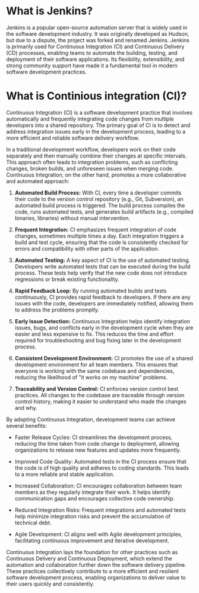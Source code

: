 # What is Jenkins?

Jenkins is a popular open-source automation server that is widely used in the software development industry. 
It was originally developed as Hudson, but due to a dispute, the project was forked and renamed Jenkins. 
Jenkins is primarily used for Continuous Integration (CI) and Continuous Delivery (CD) processes, enabling 
teams to automate the building, testing, and deployment of their software applications. 
Its flexibility, extensibility, and strong community support have made it a fundamental tool in modern software development practices.

# What is Continious integration (CI)?

Continuous Integration (CI) is a software development practice that involves automatically and frequently integrating code changes from multiple developers into a shared repository. The primary goal of CI is to detect and address integration issues early in the development process, leading to a more efficient and reliable software delivery workflow.

In a traditional development workflow, developers work on their code separately and then manually combine their changes at specific intervals. This approach often leads to integration problems, such as conflicting changes, broken builds, and unforeseen issues when merging code. Continuous Integration, on the other hand, promotes a more collaborative and automated approach:

1. **Automated Build Process:** With CI, every time a developer commits their code to the version control repository (e.g., Git, Subversion), an automated build process is triggered. The build process compiles the code, runs automated tests, and generates build artifacts (e.g., compiled binaries, libraries) without manual intervention.

2. **Frequent Integration:** CI emphasizes frequent integration of code changes, sometimes multiple times a day. Each integration triggers a build and test cycle, ensuring that the code is consistently checked for errors and compatibility with other parts of the application.

3. **Automated Testing:** A key aspect of CI is the use of automated testing. Developers write automated tests that can be executed during the build process. These tests help verify that the new code does not introduce regressions or break existing functionality.

4. **Rapid Feedback Loop:** By running automated builds and tests continuously, CI provides rapid feedback to developers. If there are any issues with the code, developers are immediately notified, allowing them to address the problems promptly.

5. **Early Issue Detection:** Continuous Integration helps identify integration issues, bugs, and conflicts early in the development cycle when they are easier and less expensive to fix. This reduces the time and effort required for troubleshooting and bug fixing later in the development process.

6. **Consistent Development Environment:** CI promotes the use of a shared development environment for all team members. This ensures that everyone is working with the same codebase and dependencies, reducing the likelihood of "it works on my machine" problems.

7. **Traceability and Version Control:** CI enforces version control best practices. All changes to the codebase are traceable through version control history, making it easier to understand who made the changes and why.

By adopting Continuous Integration, development teams can achieve several benefits:

- Faster Release Cycles: CI streamlines the development process, reducing the time taken from code change to deployment, allowing organizations to release new features and updates more frequently.

- Improved Code Quality: Automated tests in the CI process ensure that the code is of high quality and adheres to coding standards. This leads to a more reliable and stable application.

- Increased Collaboration: CI encourages collaboration between team members as they regularly integrate their work. It helps identify communication gaps and encourages collective code ownership.

- Reduced Integration Risks: Frequent integrations and automated tests help minimize integration risks and prevent the accumulation of technical debt.

- Agile Development: CI aligns well with Agile development principles, facilitating continuous improvement and iterative development.

Continuous Integration lays the foundation for other practices such as Continuous Delivery and Continuous Deployment, which extend the automation and collaboration further down the software delivery pipeline. These practices collectively contribute to a more efficient and resilient software development process, enabling organizations to deliver value to their users quickly and consistently.

